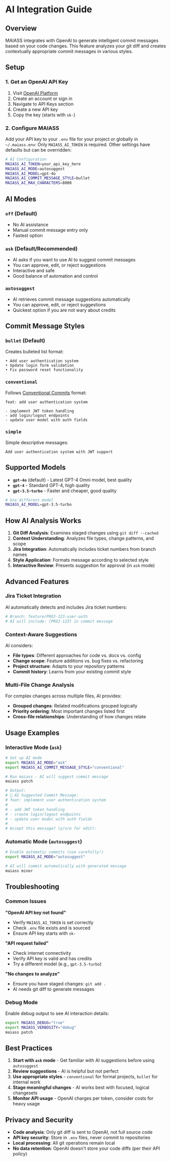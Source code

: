 # AI Integration Guide

## Overview

MAIASS integrates with OpenAI to generate intelligent commit messages based on your code changes. This feature analyzes your git diff and creates contextually appropriate commit messages in various styles.

## Setup

### 1. Get an OpenAI API Key

1. Visit [OpenAI Platform](https://platform.openai.com/)
2. Create an account or sign in
3. Navigate to API Keys section
4. Create a new API key
5. Copy the key (starts with `sk-`)

### 2. Configure MAIASS

Add your API key to your `.env` file for your project or globally in `~/.maiass.env`:
Only `MAIASS_AI_TOKEN` is required. Other settings have defaults but can be overridden:
```bash
# AI Configuration
MAIASS_AI_TOKEN=your_api_key_here
MAIASS_AI_MODE=autosuggest
MAIASS_AI_MODEL=gpt-4o
MAIASS_AI_COMMIT_MESSAGE_STYLE=bullet
MAIASS_AI_MAX_CHARACTERS=8000
```

## AI Modes

### `off` (Default)
- No AI assistance
- Manual commit message entry only
- Fastest option

### `ask` (Default/Recommended)
- AI asks if you want to use AI to suggest commit messages
- You can approve, edit, or reject suggestions
- Interactive and safe
- Good balance of automation and control

### `autosuggest`
- AI retrieves commit message suggestions automatically
- You can approve, edit, or reject suggestions
- Quickest option if you are not wary about credits

## Commit Message Styles

### `bullet` (Default)
Creates bulleted list format:
```
• Add user authentication system
• Update login form validation
• Fix password reset functionality
```

### `conventional`
Follows [Conventional Commits](https://www.conventionalcommits.org/) format:
```
feat: add user authentication system

- implement JWT token handling
- add login/logout endpoints
- update user model with auth fields
```

### `simple`
Simple descriptive messages:
```
Add user authentication system with JWT support
```

## Supported Models

- **`gpt-4o`** (default) - Latest GPT-4 Omni model, best quality
- **`gpt-4`** - Standard GPT-4, high quality
- **`gpt-3.5-turbo`** - Faster and cheaper, good quality

```bash
# Use different model
MAIASS_AI_MODEL=gpt-3.5-turbo
```

## How AI Analysis Works

1. **Git Diff Analysis**: Examines staged changes using `git diff --cached`
2. **Context Understanding**: Analyzes file types, change patterns, and scope
3. **Jira Integration**: Automatically includes ticket numbers from branch names
4. **Style Application**: Formats message according to selected style
5. **Interactive Review**: Presents suggestion for approval (in `ask` mode)

## Advanced Features

### Jira Ticket Integration

AI automatically detects and includes Jira ticket numbers:

```bash
# Branch: feature/PROJ-123-user-auth
# AI will include: [PROJ-123] in commit message
```

### Context-Aware Suggestions

AI considers:
- **File types**: Different approaches for code vs. docs vs. config
- **Change scope**: Feature additions vs. bug fixes vs. refactoring
- **Project structure**: Adapts to your repository patterns
- **Commit history**: Learns from your existing commit style

### Multi-File Change Analysis

For complex changes across multiple files, AI provides:
- **Grouped changes**: Related modifications grouped logically
- **Priority ordering**: Most important changes listed first
- **Cross-file relationships**: Understanding of how changes relate

## Usage Examples

### Interactive Mode (`ask`)

```bash
# Set up AI mode
export MAIASS_AI_MODE="ask"
export MAIASS_AI_COMMIT_MESSAGE_STYLE="conventional"

# Run maiass - AI will suggest commit message
maiass patch

# Output:
# 🤖 AI Suggested Commit Message:
# feat: implement user authentication system
# 
# - add JWT token handling
# - create login/logout endpoints
# - update user model with auth fields
#
# Accept this message? (y/n/e for edit): 
```

### Automatic Mode (`autosuggest`)

```bash
# Enable automatic commits (use carefully!)
export MAIASS_AI_MODE="autosuggest"

# AI will commit automatically with generated message
maiass minor
```

## Troubleshooting

### Common Issues

**"OpenAI API key not found"**
- Verify `MAIASS_AI_TOKEN` is set correctly
- Check `.env` file exists and is sourced
- Ensure API key starts with `sk-`

**"API request failed"**
- Check internet connectivity
- Verify API key is valid and has credits
- Try a different model (e.g., `gpt-3.5-turbo`)

**"No changes to analyze"**
- Ensure you have staged changes: `git add .`
- AI needs git diff to generate messages

### Debug Mode

Enable debug output to see AI interaction details:

```bash
export MAIASS_DEBUG="true"
export MAIASS_VERBOSITY="debug"
maiass patch
```

## Best Practices

1. **Start with `ask` mode** - Get familiar with AI suggestions before using `autosuggest`
2. **Review suggestions** - AI is helpful but not perfect
3. **Use appropriate styles** - `conventional` for formal projects, `bullet` for internal work
4. **Stage meaningful changes** - AI works best with focused, logical changesets
5. **Monitor API usage** - OpenAI charges per token, consider costs for heavy usage

## Privacy and Security

- **Code analysis**: Only git diff is sent to OpenAI, not full source code
- **API key security**: Store in `.env` files, never commit to repositories
- **Local processing**: All git operations remain local
- **No data retention**: OpenAI doesn't store your code diffs (per their API policy)
